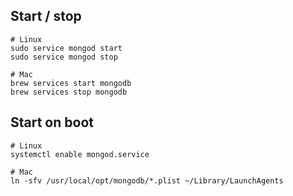 ---
---

## Start / stop

```shell
# Linux
sudo service mongod start
sudo service mongod stop

# Mac
brew services start mongodb
brew services stop mongodb
```

## Start on boot

```shell
# Linux
systemctl enable mongod.service

# Mac
ln -sfv /usr/local/opt/mongodb/*.plist ~/Library/LaunchAgents
```

